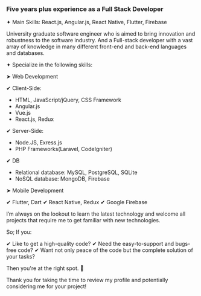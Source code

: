 ### Five years plus experience as a Full Stack Developer ###

✦ Main Skills: React.js, Angular.js, React Native, Flutter, Firebase

University graduate software engineer who is aimed to bring innovation and robustness to the software industry. 
And a Full-stack developer with a vast array of knowledge in many different front-end and back-end languages and databases.

✦ Specialize in the following skills:

➤ Web Development

✔ Client-Side:
- HTML, JavaScript/jQuery, CSS Framework
- Angular.js
- Vue.js
- React.js, Redux
  
✔ Server-Side:
- Node.JS, Exress.js
- PHP Frameworks(Laravel, CodeIgniter)
  
✔ DB
- Relational database: MySQL, PostgreSQL, SQLite
- NoSQL database: MongoDB, Firebase

➤ Mobile Development

✔ Flutter, Dart
✔ React Native, Redux
✔ Google Firebase

I’m always on the lookout to learn the latest technology and welcome all projects that require me to get familiar with new technologies.

So;
If you:

✔ Like to get a high-quality code?
✔ Need the easy-to-support and bugs-free code?
✔ Want not only peace of the code but the complete solution of your tasks?

Then you're at the right spot. 🎯

Thank you for taking the time to review my profile and potentially considering me for your project!
